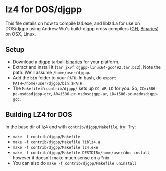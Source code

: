 # lz4 for DOS/djgpp
This file details on how to compile lz4.exe, and liblz4.a for use on DOS/djgpp using
Andrew Wu's build-djgpp cross compilers ([GH][0], [Binaries][1]) on OSX, Linux.

## Setup
* Download a djgpp tarball [binaries][1] for your platform.  
* Extract and install it (`tar jxvf djgpp-linux64-gcc492.tar.bz2`).  Note the path.  We'll assume `/home/user/djgpp`.
* Add the `bin` folder to your `PATH`.  In bash, do `export PATH=/home/user/djgpp/bin:$PATH`.
* The `Makefile` in `contrib/djgpp/` sets up `CC`, `AR`, `LD` for you.  So, `CC=i586-pc-msdosdjgpp-gcc`, `AR=i586-pc-msdosdjgpp-ar`, `LD=i586-pc-msdosdjgpp-gcc`.

## Building LZ4 for DOS
In the base dir of lz4 and with `contrib/djgpp/Makefile`, try:
Try:
* `make -f contrib/djgpp/Makefile`
* `make -f contrib/djgpp/Makefile liblz4.a`
* `make -f contrib/djgpp/Makefile lz4.exe`
* `make -f contrib/djgpp/Makefile DESTDIR=/home/user/dos install`, however it doesn't make much sense on a \*nix.
* You can also do `make -f contrib/djgpp/Makefile uninstall`

[0]: https://github.com/andrewwutw/build-djgpp
[1]: https://github.com/andrewwutw/build-djgpp/releases